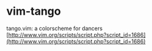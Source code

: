 vim-tango
=========

tango.vim: a colorscheme for dancers
[http://www.vim.org/scripts/script.php?script_id=1686](http://www.vim.org/scripts/script.php?script_id=1686)